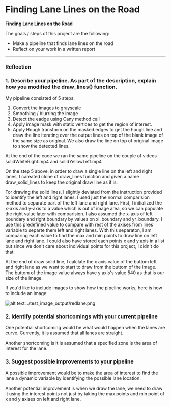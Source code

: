 # **Finding Lane Lines on the Road** 

**Finding Lane Lines on the Road**

The goals / steps of this project are the following:
* Make a pipeline that finds lane lines on the road
* Reflect on your work in a written report


[//]: # (Image References)

[image1]: ./examples/grayscale.jpg "Grayscale"

---

### Reflection

### 1. Describe your pipeline. As part of the description, explain how you modified the draw_lines() function.

My pipeline consisted of 5 steps.
 1. Convert the images to grayscale
 2. Smoothing / blurring the image
 3. Detect the eadge using Cany method call
 4. Apply image mask with static vertices to get the region of interest.
 5. Apply Hough transform on the masked edges to get the hough line and draw the line iterating over the output lines on top of the blank image of the same size as original. We also draw the line on top of original image to show the detected lines.

At the end of the code we ran the same pipeline on the couple of videos solidWhiteRight.mp4 and solidYellowLeft.mp4

On the step 5 above, in order to draw a single line on the left and right lanes, I careated clone of draw_lines function and given a name draw_solid_lines to keep the original draw line as it is.

For drawing the solid lines, I slightly deviated from the instruction provided to identify the left and right lanes. I used just the normal comparision method to separate part of the left lane and right lane. First, I initialized the x-axis and y-axis to a value which is out of image area, so we can populate the right value later with comparision. I also assumed the x-axis of left boundary and right boundary by values on xl_boundary and yr_boundary. I use this predefined value to compare with rest of the axises from lines variable to separte them left and right lanes. With this separaton, I am comparing each value to find the max and min points to draw line on left lane and right lane. I could also have stored each points x and y axis in a list but since we don't care about individual points for this project, I didn't do that

At the end of draw solid line, I calclate the x axis value of the buttom left and right lane as we want to start to draw from the buttom of the image. The buttom of the image value always have y axis's value 540 as that is our size of the image.

If you'd like to include images to show how the pipeline works, here is how to include an image:

[//]: # (Image References)

![alt text][image1]: ./test_image_output/redlane.png

### 2. Identify potential shortcomings with your current pipeline


One potential shortcoming would be what would happen when the lanes are curve. Currently, it is assumed that all lanes are straight.

Another shortcoming is it is assumed that a specified zone is the area of interest for the lane.


### 3. Suggest possible improvements to your pipeline

A possible improvement would be to make the area of interest to find the lane a dynamic variable by identifying the possible lane location.

Another potential improvement is when we draw the lane, we need to draw it using the interest points not just by taking the max points and min point of x and y axises on left and right lane. 
